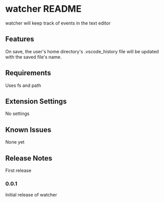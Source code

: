 # watcher README

watcher will keep track of events in the text editor

## Features

On save, the user's home directory's .vscode_history file will be updated with the saved file's name.

## Requirements

Uses fs and path

## Extension Settings

No settings

## Known Issues

None yet

## Release Notes

First release

### 0.0.1

Initial release of watcher

